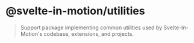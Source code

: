 # @svelte-in-motion/utilities

> Support package implementing common utilities used by Svelte-In-Motion's codebase, extensions, and projects.
